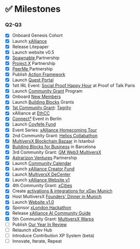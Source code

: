 # ✅ Milestones

### Q2-Q3

* [x] Onboard Genesis Cohort
* [x] Launch [xAlliance](https://medium.com/@xAlliance/introducing-xalliance-2f8cafad3e02)
* [x] Release Litepaper
* [x] Launch website v0.5
* [x] [Spawnable ](https://medium.com/@xAlliance/xalliance-partners-with-spawnable-4ae953d01106)Partnership
* [x] [Project X](https://medium.com/@xAlliance/xalliance-partners-with-project-x-eafe6911ab71) Partnership
* [x] [PeerMe ](https://medium.com/@xAlliance/xalliance-partners-with-peerme-ae36ff2b7513)Partnership
* [x] Publish [Action Framework](https://medium.com/@xAlliance/a-framework-for-action-58a96df36210)
* [x] Launch [Quest Portal](https://medium.com/@xAlliance/learning-and-earning-on-multiversx-425bde9cf03e)
* [x] 1stt IRL Event: [Social Proof Happy Hour](https://medium.com/@xAlliance/proof-of-talk-the-intern-reports-from-paris-961e2a4bf26e) at Proof of Talk Paris
* [x] Launch [Community Grant](https://medium.com/@xAlliance/introducing-the-xalliance-grant-program-a978a1a449ea) Program
* [x] Onboard [New Members](https://x.com/xAllianceDAO/status/1804122333507899613)
* [x] Launch [Building Blocks](https://medium.com/@xAlliance/introducing-the-building-blocks-grant-program-757b892a8579) Grants
* [x] [1st Community Grant](https://medium.com/@xAlliance/introducing-tagrity-5fdc5e205606): [Tagrity](https://x.com/Tagrity)
* [x] xAlliance at [EthCC](https://x.com/xAllianceDAO/status/1811391525605065107)
* [x] [Connect³](https://medium.com/@xAlliance/crossing-chains-connecting-communities-5ff830693b87) Event in Berlin
* [x] Launch [Covfefe Fund](https://x.com/xAllianceDAO/status/1814194088381415766)
* [x] Event Series: [xAlliance Homecoming Tour](https://medium.com/@xAlliance/xalliance-homecoming-tour-a6c4ed4bf99b)
* [x] 2nd Community Grant: [Helios Collabathon](https://medium.com/@xAlliance/a-brand-new-way-of-building-275037b5d1bb)
* [x] [MultiversX Blockchain Bazaar](https://x.com/xAllianceDAO/status/1823956214511759728) in Istanbul
* [x] [Building Blocks for Business](https://x.com/xAllianceDAO/status/1831731605682999345) in Barcelona
* [x] 3rd Community Grant: [GM Web3 MultiversX](https://medium.com/@xAlliance/amplifying-multiversx-09d0a94990e4)
* [x] [Astrarizon Ventures](https://medium.com/@xAlliance/xalliance-partners-with-astrarizon-dd0597430b8d) Partnership
* [x] Launch [Community Calendar](https://x.com/xAllianceDAO/status/1843231721208291820)
* [x] Launch [xAlliance Creator Fund](https://medium.com/@xAlliance/introducing-the-xalliance-creator-fund-ed3f6fe0ab24)
* [x] Launch [MultiversX DeCenter](https://github.com/users/xAllianceMvX/projects/1/views/1)
* [x] Launch [xAlliance Website v1](https://app.gitbook.com/o/7BjiL95clGUhNB7jBJZ3/s/JghEvw1INN7UiHWPkZK1/)
* [x] 4th Community Grant: [xCities](https://medium.com/@xAlliance/a-global-framework-for-blockchain-education-4f0f30706610)
* [x] Create [activations & integrations for xDay Munich](https://www.linkedin.com/pulse/unserious-industry-lukas-seel-i0ebf/)
* [x] Host MultiversX [Founders' Dinner in Munich](https://x.com/xAllianceDAO/status/1852265277628596610)
* [x] Launch [Website v1.0](https://xalliance.io/)
* [x] Sponsor [xLondon Hackathon](https://open.substack.com/pub/xalliance/p/building-builders-in-london?utm_campaign=post\&utm_medium=web)
* [x] Release [xAlliance AI Community Guide](https://open.substack.com/pub/xalliance/p/introducing-our-ai-community-guide?utm_campaign=post\&utm_medium=web)
* [x] 5th Community Grant: [MultiversX Warps](https://xalliance.substack.com/p/veni-vidi-warpi)
* [ ] Publish [Our Year In Review](https://xalliance.substack.com/p/still-year-one)
* [ ] Relaunch xDev Hub
* [ ] Introduce Contribution XP System (beta)
* [ ] Innovate, Iterate, Repeat
